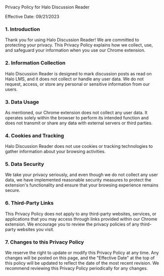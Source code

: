 Privacy Policy for Halo Discussion Reader

Effective Date: 09/21/2023

### 1. Introduction
Thank you for using Halo Discussion Reader! We are committed to protecting your privacy. This Privacy Policy explains how we collect, use, and safeguard your information when you use our Chrome extension.

### 2. Information Collection
Halo Discussion Reader is designed to mark discussion posts as read on Halo LMS, and it does not collect or handle any user data. We do not request, access, or store any personal or sensitive information from our users.

### 3. Data Usage
As mentioned, our Chrome extension does not collect any user data. It operates solely within the browser to perform its intended function and does not transmit or share any data with external servers or third parties.

### 4. Cookies and Tracking
Halo Discussion Reader does not use cookies or tracking technologies to gather information about your browsing activities.

### 5. Data Security
We take your privacy seriously, and even though we do not collect any user data, we have implemented reasonable security measures to protect the extension's functionality and ensure that your browsing experience remains secure.

### 6. Third-Party Links
This Privacy Policy does not apply to any third-party websites, services, or applications that you may access through links provided within our Chrome extension. We encourage you to review the privacy policies of any third-party websites you visit.

### 7. Changes to this Privacy Policy
We reserve the right to update or modify this Privacy Policy at any time. Any changes will be posted on this page, and the "Effective Date" at the top of this policy will be updated to reflect the date of the most recent revision. We recommend reviewing this Privacy Policy periodically for any changes.
